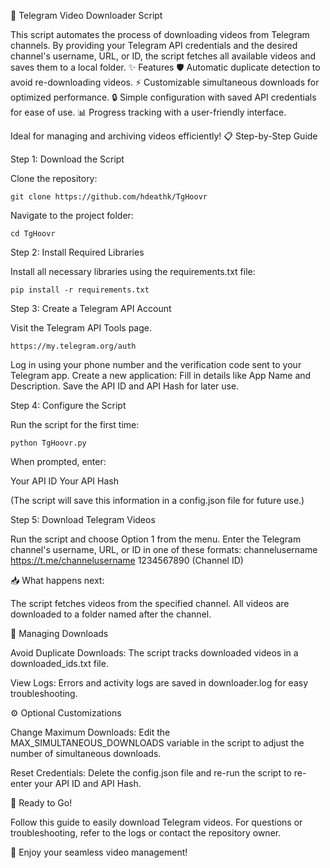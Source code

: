 🎥 Telegram Video Downloader Script

This script automates the process of downloading videos from Telegram channels. By providing your Telegram API credentials and the desired channel's username, URL, or ID, the script fetches all available videos and saves them to a local folder.
✨ Features
    🛡️ Automatic duplicate detection to avoid re-downloading videos.
    ⚡ Customizable simultaneous downloads for optimized performance.
    🔒 Simple configuration with saved API credentials for ease of use.
    📊 Progress tracking with a user-friendly interface.

Ideal for managing and archiving videos efficiently!
📋 Step-by-Step Guide


Step 1: Download the Script

Clone the repository:

    git clone https://github.com/hdeathk/TgHoovr

Navigate to the project folder:

    cd TgHoovr



Step 2: Install Required Libraries

Install all necessary libraries using the requirements.txt file:

    pip install -r requirements.txt



Step 3: Create a Telegram API Account

Visit the Telegram API Tools page.
                
    https://my.telegram.org/auth

   Log in using your phone number and the verification code sent to your Telegram app.
   Create a new application:
        Fill in details like App Name and Description.
        Save the API ID and API Hash for later use.

Step 4: Configure the Script

Run the script for the first time:

    python TgHoovr.py

When prompted, enter:

Your API ID
Your API Hash

(The script will save this information in a config.json file for future use.)

Step 5: Download Telegram Videos

Run the script and choose Option 1 from the menu.
Enter the Telegram channel's username, URL, or ID in one of these formats:
        channelusername
        https://t.me/channelusername
        1234567890 (Channel ID)

📥 What happens next:

The script fetches videos from the specified channel.
All videos are downloaded to a folder named after the channel.

🔧 Managing Downloads

Avoid Duplicate Downloads:
The script tracks downloaded videos in a downloaded_ids.txt file.

View Logs:
Errors and activity logs are saved in downloader.log for easy troubleshooting.

⚙️ Optional Customizations

Change Maximum Downloads:
Edit the MAX_SIMULTANEOUS_DOWNLOADS variable in the script to adjust the number of simultaneous downloads.

Reset Credentials:
Delete the config.json file and re-run the script to re-enter your API ID and API Hash.

🚀 Ready to Go!

Follow this guide to easily download Telegram videos. For questions or troubleshooting, refer to the logs or contact the repository owner.

🎉 Enjoy your seamless video management!
